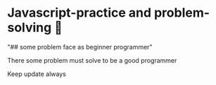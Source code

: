 <h1> Javascript-practice and problem-solving 👋</h1>
"## some problem face as beginner programmer"
<p>There some problem must solve to be a good programmer</p>
<p> Keep update always </p>
